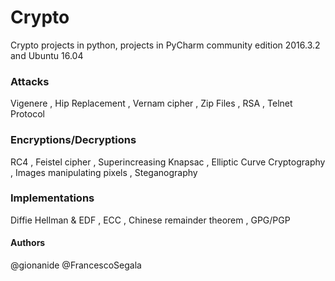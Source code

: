 # Crypto
Crypto projects in python, projects in  PyCharm community edition
 2016.3.2 and Ubuntu 16.04
 
### Attacks
   Vigenere ,
   Hip Replacement  ,
   Vernam cipher  ,
   Zip Files ,
   RSA ,
   Telnet Protocol 
   
### Encryptions/Decryptions
   RC4  ,
   Feistel cipher ,
   Superincreasing Knapsac ,
   Elliptic Curve Cryptography ,
   Images manipulating pixels ,
   Steganography
   
### Implementations
   Diffie Hellman & EDF , 
   ECC ,
   Chinese remainder theorem ,
   GPG/PGP
   
   
#### Authors

@gionanide  @FrancescoSegala
   
 
